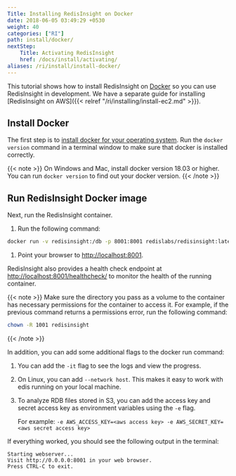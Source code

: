 ```yaml
---
Title: Installing RedisInsight on Docker
date: 2018-06-05 03:49:29 +0530
weight: 40
categories: ["RI"]
path: install/docker/
nextStep:
    Title: Activating RedisInsight
    href: /docs/install/activating/
aliases: /ri/install/install-docker/
---
```

This tutorial shows how to install RedisInsight on [Docker](https://www.docker.com/) so you can use RedisInsight in development.
We have a separate guide for installing [RedisInsight on AWS]({{< relref "/ri/installing/install-ec2.md" >}}).

## Install Docker

The first step is to [install docker for your operating system](https://docs.docker.com/install/).
Run the `docker version` command in a terminal window to make sure that docker is installed correctly.

{{< note >}}
On Windows and Mac, install docker version 18.03 or higher.
You can run `docker version` to find out your docker version.
{{< /note >}}

## Run RedisInsight Docker image

Next, run the RedisInsight container.

1. Run the following command:

```bash
docker run -v redisinsight:/db -p 8001:8001 redislabs/redisinsight:latest
```

1. Point your browser to [http://localhost:8001](http://localhost:8001).

RedisInsight also provides a health check endpoint at [http://localhost:8001/healthcheck/](http://localhost:8001/healthcheck/) to monitor the health of the running container.

{{< note >}}
Make sure the directory you pass as a volume to the container has necessary permissions for the container to access it.
For example, if the previous command returns a permissions error, run the following command:

```bash
chown -R 1001 redisinsight
```
{{< /note >}}

In addition, you can add some additional flags to the docker run command:

1. You can add the `-it` flag to see the logs and view the progress.
1. On Linux, you can add `--network host`. This makes it easy to work with edis running on your local machine.
1. To analyze RDB files stored in S3, you can add the access key and secret access key as environment variables using the `-e` flag.

    For example: `-e AWS_ACCESS_KEY=<aws access key> -e AWS_SECRET_KEY=<aws secret access key>`

If everything worked, you should see the following output in the terminal:

```
Starting webserver...
Visit http://0.0.0.0:8001 in your web browser.
Press CTRL-C to exit.
```

